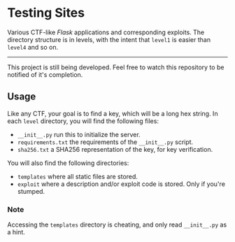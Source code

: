 # Testing Sites
Various CTF-like _Flask_ applications and corresponding exploits. The directory
structure is in levels, with the intent that `level1` is easier than `level4`
and so on.

---

This project is still being developed. Feel free to watch this repository to be
notified of it's completion.

## Usage

Like any CTF, your goal is to find a key, which will be a long hex string. In
each `level` directory, you will find the following files:

- `__init__.py` run this to initialize the server.
- `requirements.txt` the requirements of the `__init__.py` script.
- `sha256.txt` a SHA256 representation of the key, for key verification.

You will also find the following directories:

- `templates` where all static files are stored.
- `exploit` where a description and/or exploit code is stored. Only if you're
stumped.

### Note

Accessing the `templates` directory is cheating, and only read `__init__.py` as a
hint.
